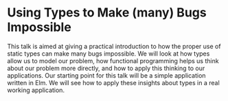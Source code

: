 # Using Types to Make (many) Bugs Impossible

This talk is aimed at giving a practical introduction to how the proper use of static types can make many bugs impossible. We will look at how types allow us to model our problem, how functional programming helps us think about our problem more directly, and how to apply this thinking to our applications. Our starting point for this talk will be a simple application written in Elm. We will see how to apply these insights about types in a real working application.


